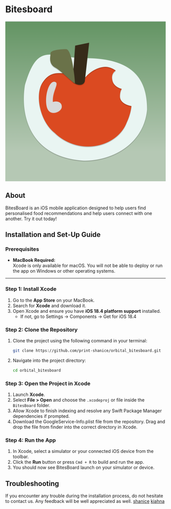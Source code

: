 # Bitesboard
![App Icon](https://github.com/print-shanice/orbital_bitesboard/blob/main/BitesBoard/BitesBoard/Assets.xcassets/AppIcon.appiconset/Icon_Art%20(Edit%20Me)-2.png)


## About 
BitesBoard is an iOS mobile application designed to help users find personalised food recommendations and help users connect with one another. Try it out today!

## Installation and Set-Up Guide

### Prerequisites
- **MacBook Required:**  
  Xcode is only available for macOS. You will not be able to deploy or run the app on Windows or other operating systems.
  
---

### Step 1: Install Xcode
1. Go to the **App Store** on your MacBook.
2. Search for **Xcode** and download it.
3. Open Xcode and ensure you have **iOS 18.4 platform support** installed.  
   - If not, go to Settings -> Components -> Get for iOS 18.4 


### Step 2: Clone the Repository
1. Clone the project using the following command in your terminal:
   ```bash
   git clone https://github.com/print-shanice/orbital_bitesboard.git
   ```

2. Navigate into the project directory:
   ```bash
   cd orbital_bitesboard
   ```


### Step 3: Open the Project in Xcode
1. Launch **Xcode**.
2. Select **File > Open** and choose the `.xcodeproj` or file inside the `BitesBoard` folder.
3. Allow Xcode to finish indexing and resolve any Swift Package Manager dependencies if prompted.
4. Download the GoogleService-Info.plist file from the repository. Drag and drop the file from finder into the correct directory in Xcode. 

### Step 4: Run the App
1. In Xcode, select a simulator or your connected iOS device from the toolbar.
2. Click the **Run** button or press `Cmd + R` to build and run the app.
3. You should now see BitesBoard launch on your simulator or device.

## Troubleshooting 
If you encounter any trouble during the installation process, do not hesitate to contact us. Any feedback will be well appreciated as well. 
[shanice](https://t.me/shaball)
[kiahna](https://t.me/kiahna)
